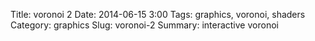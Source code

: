 Title: voronoi 2
Date: 2014-06-15 3:00
Tags: graphics, voronoi, shaders
Category: graphics
Slug: voronoi-2
Summary: interactive voronoi


<canvas id="voronoi" width="500" height="500" class="shader-demo update mouse"></canvas>

<script id="voronoi-fs" type="x-shader/x-fragment">
precision mediump float;
uniform sampler2D randTex;
uniform float time;

vec4 rand( vec2 p, float t ) {
    vec4 r = texture2D( randTex, p/256.0, -100.0 );
    return sin(r*(7.0+t)) * 0.5 + 0.5;
}

void voronoi( in vec2 x, out vec2 cell)
{
    vec2 xcell = floor(x);
    vec2 xoffset = fract(x);

    float bestSqrDist = 8.0;
    vec2 bestRelativeCell;
    vec2 bestOffset;

    for( float j = -2.0; j <= 2.0; j++ )
    for( float i = -2.0; i <= 2.0; i++ )
    {
        vec2 relativeCell = vec2(i,j);
        vec2 currentCell = relativeCell + xcell;
		vec2 offset = rand(currentCell, time).xy;
        vec2 relativePoint = relativeCell + offset - xoffset;
        float sqrDist = dot(relativePoint,relativePoint);

        if( sqrDist < bestSqrDist )
        {
            bestSqrDist = sqrDist;
            bestRelativeCell = relativeCell;
            bestOffset = offset;
        }
    }
    cell = bestRelativeCell + xcell;
}

void voronoiBorder(in vec2 x, in vec2 cell, out vec2 uv) {
    vec2 xcell = floor(x);
    vec2 xoffset = fract(x);
    vec2 bestRelativeCell = cell - xcell;
    vec2 bestOffset = rand(cell, time).xy;

    vec2 bestRelativePoint = bestRelativeCell + bestOffset - xoffset;

    float bestBorderDist = 8.0;
    float distAlongEdge;

    for( float j=-2.0; j<=2.0; j++ )
    for( float i=-2.0; i<=2.0; i++ )
    {
    	//skip current cell
    	if(i==0.0 && j==0.0) continue;

        vec2 relativeCell = bestRelativeCell + vec2(i,j);
        vec2 currentCell = relativeCell + xcell;
		vec2 offset = rand(currentCell, time).xy;
        vec2 relativePoint = relativeCell + offset - xoffset;

        vec2 midpoint = (relativePoint + bestRelativePoint) * 0.5;
        vec2 direction = normalize(relativePoint - bestRelativePoint);

        float dist = dot(midpoint, direction);
        if(dist < bestBorderDist) {
        	bestBorderDist = dist;
        	vec2 edgeDir = direction.yx * vec2(1,-1);
        	distAlongEdge = dot(midpoint, edgeDir);
        }
    }

    uv = vec2(bestBorderDist, distAlongEdge);
}

varying vec2 position;
uniform vec2 canvasSize;
uniform vec3 mouseState;

void main( void )
{
    float size = 35.0;
    vec2 p = position * canvasSize / size;
    vec2 m = mouseState.xy / size;

	vec2 cell;
	vec2 border;
    voronoi( p, cell);
    voronoiBorder(p, cell, border);
    vec2 mcell;
    voronoi(m, mcell);

	
	vec4 col = vec4(0.0,0.0,0.0,1.0);

    if(mcell == cell) {
        if(mouseState.z == 1.0) col.xyz = rand(cell, 0.0).xyz;
        float edge = cos(border.y*20.0 + time * 10.0);
        if(edge > 0.0 && border.x < 0.1) col.w = 0.0;
    }
    else {
        if(border.x < 0.1) col.w = 0.0;
    }

    vec2 max = canvasSize/size - 2.0;
    if(cell.x <= 1.0 || cell.y <= 1.0 || cell.x >= max.x || cell.y >= max.y) {
       col.w = 0.0;
   }
    
       gl_FragColor = col;
}

</script>

<script id="voronoi-vs" type="x-shader/x-vertex">
    attribute vec2 vertex;
    varying vec2 position;
    void main(void) {
        position = vertex * 0.5 + 0.5;
        gl_Position = vec4(vertex, 0.0, 1.0);
    }
</script>

<script src="scripts/graphics.js"></script>